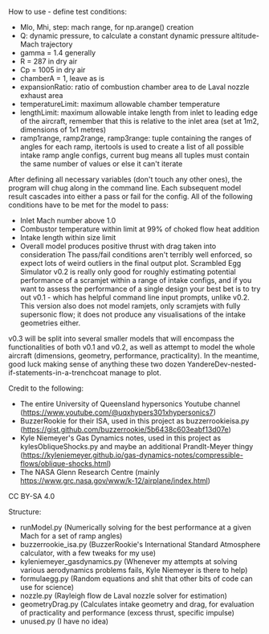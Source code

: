How to use - define test conditions:
- Mlo, Mhi, step: mach range, for np.arange() creation
- Q: dynamic pressure, to calculate a constant dynamic pressure altitude-Mach trajectory
- gamma = 1.4 generally
- R = 287 in dry air
- Cp = 1005 in dry air
- chamberA = 1, leave as is
- expansionRatio: ratio of combustion chamber area to de Laval nozzle exhaust area
- temperatureLimit: maximum allowable chamber temperature
- lengthLimit: maximum allowable intake length from inlet to leading edge of the aircraft, remember that this is relative to the inlet area (set at 1m2, dimensions of 1x1 metres)
- ramp1range, ramp2range, ramp3range: tuple containing the ranges of angles for each ramp, itertools is used to create a list of all possible intake ramp angle configs, current bug means all tuples must contain the same number of values or else it can't iterate

After defining all necessary variables (don't touch any other ones), the program will chug along in the command line. Each subsequent model result cascades into either a pass or fail for the config. All of the following conditions have to be met for the model to pass:
- Inlet Mach number above 1.0
- Combustor temperature within limit at 99% of choked flow heat addition
- Intake length within size limit
- Overall model produces positive thrust with drag taken into consideration
The pass/fail conditions aren't terribly well enforced, so expect lots of weird outliers in the final output plot. Scrambled Egg Simulator v0.2 is really only good for roughly estimating potential performance of a scramjet within a range of intake configs, and if you want to assess the performance of a single design your best bet is to try out v0.1 - which has helpful command line input prompts, unlike v0.2. This version also does not model ramjets, only scramjets with fully supersonic flow; it does not produce any visualisations of the intake geometries either.

v0.3 will be split into several smaller models that will encompass the functionalities of both v0.1 and v0.2, as well as attempt to model the whole aircraft (dimensions, geometry, performance, practicality). In the meantime, good luck making sense of anything these two dozen YandereDev-nested-if-statements-in-a-trenchcoat manage to plot.

Credit to the following:
- The entire University of Queensland hypersonics Youtube channel (https://www.youtube.com/@uqxhypers301xhypersonics7)
- BuzzerRookie for their ISA, used in this project as buzzerrookieisa.py (https://gist.github.com/buzzerrookie/5b6438c603eabf13d07e)
- Kyle Niemeyer's Gas Dynamics notes, used in this project as kylesObliqueShocks.py and maybe an additional Prandlt-Meyer thingy (https://kyleniemeyer.github.io/gas-dynamics-notes/compressible-flows/oblique-shocks.html)
- The NASA Glenn Research Centre (mainly https://www.grc.nasa.gov/www/k-12/airplane/index.html)

CC BY-SA 4.0

Structure:
- runModel.py (Numerically solving for the best performance at a given Mach for a set of ramp angles)
- buzzerrookie_isa.py (BuzzerRookie's International Standard Atmosphere calculator, with a few tweaks for my use)
- kyleniemeyer_gasdynamics.py (Whenever my attempts at solving various aerodynamics problems fails, Kyle Niemeyer is there to help)
- formulaegg.py (Random equations and shit that other bits of code can use for science)
- nozzle.py (Rayleigh flow de Laval nozzle solver for estimation)
- geometryDrag.py (Calculates intake geometry and drag, for evaluation of practicality and performance (excess thrust, specific impulse)
- unused.py (I have no idea)
